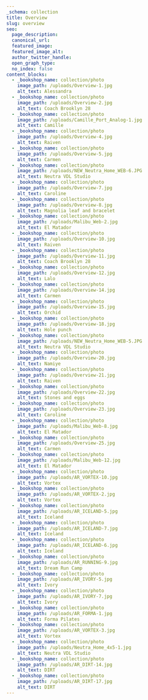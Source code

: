 ```yaml
---
_schema: collection
title: Overview
slug: overview
seo:
  page_description:
  canonical_url:
  featured_image:
  featured_image_alt:
  author_twitter_handle:
  open_graph_type:
  no_index: false
content_blocks:
  - _bookshop_name: collection/photo
    image_path: /uploads/Overview-1.jpg
    alt_text: Alessandra
  - _bookshop_name: collection/photo
    image_path: /uploads/Overview-2.jpg
    alt_text: Coach Brooklyn 28
  - _bookshop_name: collection/photo
    image_path: /uploads/Camille_Port_Analog-1.jpg
    alt_text: Camille
  - _bookshop_name: collection/photo
    image_path: /uploads/Overview-4.jpg
    alt_text: Raiven
  - _bookshop_name: collection/photo
    image_path: /uploads/Overview-5.jpg
    alt_text: Carmen
  - _bookshop_name: collection/photo
    image_path: /uploads/NEW_Neutra_Home_WEB-6.JPG
    alt_text: Neutra VDL Studio
  - _bookshop_name: collection/photo
    image_path: /uploads/Overview-7.jpg
    alt_text: Caroline
  - _bookshop_name: collection/photo
    image_path: /uploads/Overview-8.jpg
    alt_text: Magnolia leaf and bracelet
  - _bookshop_name: collection/photo
    image_path: /uploads/Malibu_Web-2.jpg
    alt_text: El Matador
  - _bookshop_name: collection/photo
    image_path: /uploads/Overview-10.jpg
    alt_text: Raiven
  - _bookshop_name: collection/photo
    image_path: /uploads/Overview-11.jpg
    alt_text: Coach Brooklyn 28
  - _bookshop_name: collection/photo
    image_path: /uploads/Overview-12.jpg
    alt_text: Lalo
  - _bookshop_name: collection/photo
    image_path: /uploads/Overview-14.jpg
    alt_text: Carmen
  - _bookshop_name: collection/photo
    image_path: /uploads/Overview-15.jpg
    alt_text: Orchid
  - _bookshop_name: collection/photo
    image_path: /uploads/Overview-18.jpg
    alt_text: Hole punch
  - _bookshop_name: collection/photo
    image_path: /uploads/NEW_Neutra_Home_WEB-5.JPG
    alt_text: Neutra VDL Studio
  - _bookshop_name: collection/photo
    image_path: /uploads/Overview-20.jpg
    alt_text: Namiye
  - _bookshop_name: collection/photo
    image_path: /uploads/Overview-21.jpg
    alt_text: Raiven
  - _bookshop_name: collection/photo
    image_path: /uploads/Overview-22.jpg
    alt_text: Stones and eggs
  - _bookshop_name: collection/photo
    image_path: /uploads/Overview-23.jpg
    alt_text: Caroline
  - _bookshop_name: collection/photo
    image_path: /uploads/Malibu_Web-8.jpg
    alt_text: El Matador
  - _bookshop_name: collection/photo
    image_path: /uploads/Overview-25.jpg
    alt_text: Carmen
  - _bookshop_name: collection/photo
    image_path: /uploads/Malibu_Web-12.jpg
    alt_text: El Matador
  - _bookshop_name: collection/photo
    image_path: /uploads/AR_VORTEX-10.jpg
    alt_text: Vortex
  - _bookshop_name: collection/photo
    image_path: /uploads/AR_VORTEX-2.jpg
    alt_text: Vortex
  - _bookshop_name: collection/photo
    image_path: /uploads/AR_ICELAND-5.jpg
    alt_text: Iceland
  - _bookshop_name: collection/photo
    image_path: /uploads/AR_ICELAND-7.jpg
    alt_text: Iceland
  - _bookshop_name: collection/photo
    image_path: /uploads/AR_ICELAND-6.jpg
    alt_text: Iceland
  - _bookshop_name: collection/photo
    image_path: /uploads/AR_RUNNING-9.jpg
    alt_text: Dream Run Camp
  - _bookshop_name: collection/photo
    image_path: /uploads/AR_IVORY-5.jpg
    alt_text: Ivory
  - _bookshop_name: collection/photo
    image_path: /uploads/AR_IVORY-7.jpg
    alt_text: Ivory
  - _bookshop_name: collection/photo
    image_path: /uploads/AR_FORMA-1.jpg
    alt_text: Forma Pilates
  - _bookshop_name: collection/photo
    image_path: /uploads/AR_VORTEX-3.jpg
    alt_text: Vortex
  - _bookshop_name: collection/photo
    image_path: /uploads/Neutra_Home_4x5-1.jpg
    alt_text: Neutra VDL Studio
  - _bookshop_name: collection/photo
    image_path: /uploads/AR_DIRT-14.jpg
    alt_text: DIRT
  - _bookshop_name: collection/photo
    image_path: /uploads/AR_DIRT-17.jpg
    alt_text: DIRT
---
```

